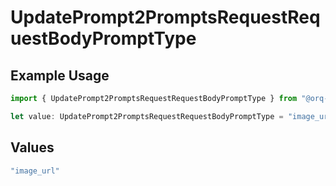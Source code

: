 # UpdatePrompt2PromptsRequestRequestBodyPromptType

## Example Usage

```typescript
import { UpdatePrompt2PromptsRequestRequestBodyPromptType } from "@orq-ai/node/models/operations";

let value: UpdatePrompt2PromptsRequestRequestBodyPromptType = "image_url";
```

## Values

```typescript
"image_url"
```